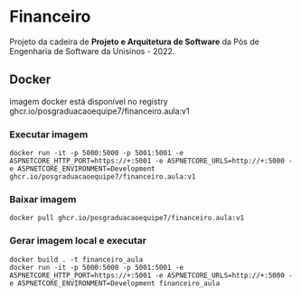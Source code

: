 # Financeiro

Projeto da cadeira de **Projeto e Arquitetura de Software** da Pós de Engenharia de Software da Unisinos - 2022.

## Docker

imagem docker está disponível no registry ghcr.io/posgraduacaoequipe7/financeiro.aula:v1

### Executar imagem
```
docker run -it -p 5000:5000 -p 5001:5001 -e ASPNETCORE_HTTP_PORT=https://+:5001 -e ASPNETCORE_URLS=http://+:5000 -e ASPNETCORE_ENVIRONMENT=Development  ghcr.io/posgraduacaoequipe7/financeiro.aula:v1
```

### Baixar imagem
```
docker pull ghcr.io/posgraduacaoequipe7/financeiro.aula:v1
```

### Gerar imagem local e executar
```
docker build . -t financeiro_aula
docker run -it -p 5000:5000 -p 5001:5001 -e ASPNETCORE_HTTP_PORT=https://+:5001 -e ASPNETCORE_URLS=http://+:5000 -e ASPNETCORE_ENVIRONMENT=Development financeiro_aula
```
